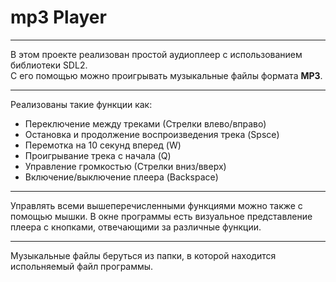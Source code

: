 # mp3 Player
---
В этом проекте реализован простой аудиоплеер с использованием библиотеки SDL2.   
С его помощью можно проигрывать музыкальные файлы формата **MP3**.   
___
Реализованы такие функции как:   
+ Переключение между треками (Стрелки влево/вправо)
+ Остановка и продолжение воспроизведения трека (Spsce)
+ Перемотка на 10 секунд вперед (W)
+ Проигрывание трека с начала (Q)
+ Управление громкостью (Стрелки вниз/вверх)
+ Включение/выключение плеера (Backspace)
--- 
Управлять всеми вышеперечисленными функциями можно также с помощью мышки. 
В окне программы есть визуальное представление плеера с кнопками, отвечающими за различные функции.
___
Музыкальные файлы беруться из папки, в которой находится испольняемый файл программы.


